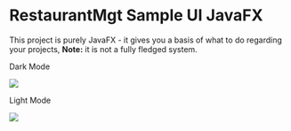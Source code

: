 # RestaurantMgt Sample UI JavaFX

This project is purely JavaFX - it gives you a basis of what to do regarding your projects, **Note:** it is not a fully fledged system.

Dark Mode

![](https://github.com/AppScolarite/AppGestionScolarite/imgs/sc2.PNG)

Light Mode

![](https://github.com/k33ptoo/RestaurantMgtSampleUI/blob/master/imgs/sc.PNG)
